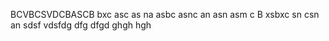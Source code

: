 BCVBCSVDCBASCB
bxc asc as na
asbc asnc an 
asn asm c
B xsbxc sn
csn an
sdsf
vdsfdg
dfg
dfgd
ghgh
hgh

